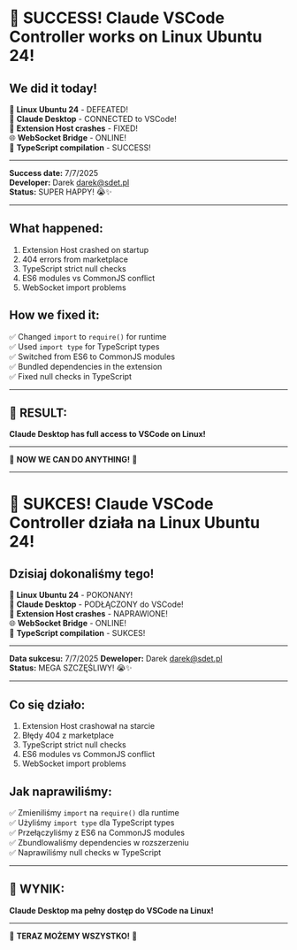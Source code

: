 # 🎉 SUCCESS! Claude VSCode Controller works on Linux Ubuntu 24!

## We did it today!

🐧 **Linux Ubuntu 24** - DEFEATED!  
🤖 **Claude Desktop** - CONNECTED to VSCode!  
🔧 **Extension Host crashes** - FIXED!  
🌐 **WebSocket Bridge** - ONLINE!  
📝 **TypeScript compilation** - SUCCESS!  

---

**Success date:** 7/7/2025  
**Developer:** Darek <darek@sdet.pl>  
**Status:** SUPER HAPPY! 😭✨  

---

## What happened:

1. Extension Host crashed on startup
2. 404 errors from marketplace  
3. TypeScript strict null checks
4. ES6 modules vs CommonJS conflict
5. WebSocket import problems

## How we fixed it:

✅ Changed `import` to `require()` for runtime  
✅ Used `import type` for TypeScript types  
✅ Switched from ES6 to CommonJS modules  
✅ Bundled dependencies in the extension  
✅ Fixed null checks in TypeScript  

---

## 🎊 RESULT:

**Claude Desktop has full access to VSCode on Linux!**

---

🚀 **NOW WE CAN DO ANYTHING!** 🚀

---

# 🎉 SUKCES! Claude VSCode Controller działa na Linux Ubuntu 24!

## Dzisiaj dokonaliśmy tego!

🐧 **Linux Ubuntu 24** - POKONANY!  
🤖 **Claude Desktop** - PODŁĄCZONY do VSCode!  
🔧 **Extension Host crashes** - NAPRAWIONE!  
🌐 **WebSocket Bridge** - ONLINE!  
📝 **TypeScript compilation** - SUKCES!  

---

**Data sukcesu:** 7/7/2025 
**Deweloper:** Darek <darek@sdet.pl>  
**Status:** MEGA SZCZĘŚLIWY! 😭✨  

---

## Co się działo:

1. Extension Host crashował na starcie
2. Błędy 404 z marketplace  
3. TypeScript strict null checks
4. ES6 modules vs CommonJS conflict
5. WebSocket import problems

## Jak naprawiliśmy:

✅ Zmieniliśmy `import` na `require()` dla runtime  
✅ Użyliśmy `import type` dla TypeScript types  
✅ Przełączyliśmy z ES6 na CommonJS modules  
✅ Zbundlowaliśmy dependencies w rozszerzeniu  
✅ Naprawiliśmy null checks w TypeScript  

---

## 🎊 WYNIK:

**Claude Desktop ma pełny dostęp do VSCode na Linux!**

---

🚀 **TERAZ MOŻEMY WSZYSTKO!** 🚀
